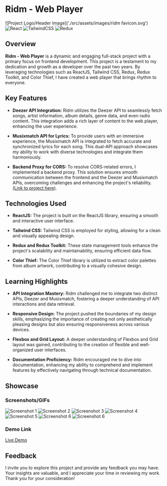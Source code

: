 # Ridm - Web Player

![Project Logo/Header Image]('./src/assets/images/ridm favicon.svg')
![React](https://img.shields.io/badge/react-%2320232a.svg?style=for-the-badge&logo=react&logoColor=%2361DAFB)
![TailwindCSS](https://img.shields.io/badge/tailwindcss-%2338B2AC.svg?style=for-the-badge&logo=tailwind-css&logoColor=white)
![Redux](https://img.shields.io/badge/redux-%23593d88.svg?style=for-the-badge&logo=redux&logoColor=white)

## Overview

**Ridm - Web Player** is a dynamic and engaging full-stack project with a primary focus on frontend development. This project is a testament to my dedication and growth as a developer over the past two years. By leveraging technologies such as ReactJS, Tailwind CSS, Redux, Redux Toolkit, and Color Thief, I have created a web player that brings rhythm to everyone.

## Key Features

- **Deezer API Integration:** Ridm utilizes the Deezer API to seamlessly fetch songs, artist information, album details, genre data, and even radio content. This integration adds a rich layer of content to the web player, enhancing the user experience.

- **Musixmatch API for Lyrics:** To provide users with an immersive experience, the Musixmatch API is integrated to fetch accurate and synchronized lyrics for each song. This dual-API approach showcases my ability to work with diverse technologies and integrate them harmoniously.

- **Backend Proxy for CORS:** To resolve CORS-related errors, I implemented a backend proxy. This solution ensures smooth communication between the frontend and the Deezer and Musixmatch APIs, overcoming challenges and enhancing the project's reliability. [(Link to project here)](https://github.com/ennanuel/ridm-api-proxy).

## Technologies Used

- **ReactJS:** The project is built on the ReactJS library, ensuring a smooth and interactive user interface.

- **Tailwind CSS:** Tailwind CSS is employed for styling, allowing for a clean and visually appealing design.

- **Redux and Redux Toolkit:** These state management tools enhance the project's scalability and maintainability, ensuring efficient data flow.

- **Color Thief:** The Color Thief library is utilized to extract color palettes from album artwork, contributing to a visually cohesive design.

## Learning Highlights

- **API Integration Mastery:** Ridm challenged me to integrate two distinct APIs, Deezer and Musixmatch, fostering a deeper understanding of API interactions and data retrieval.

- **Responsive Design:** The project pushed the boundaries of my design skills, emphasizing the importance of creating not only aesthetically pleasing designs but also ensuring responsiveness across various devices.

- **Flexbox and Grid Layout:** A deeper understanding of Flexbox and Grid layout was gained, contributing to the creation of flexible and well-organized user interfaces.

- **Documentation Proficiency:** Ridm encouraged me to dive into documentation, enhancing my ability to comprehend and implement features by effectively navigating through technical documentation.

## Showcase

### Screenshots/GIFs

![Screenshot 1](./demo/ridm_home.png)
![Screenshot 2](./demo/ridm_album.png)
![Screenshot 3](./demo/ridm_artists.png)
![Screenshot 4](./demo/ridm_artist2.png)
![Screenshot 5](./demo/ridm_nowplaying.png)
![Screenshot 6](./demo/ridm_search.png)
![Screenshot 6](#)

### Demo Link

[Live Demo](https:://ridm.netlify.app)

## Feedback

I invite you to explore this project and provide any feedback you may have. Your insights are valuable, and I appreciate your time in reviewing my work. Thank you for your consideration!
